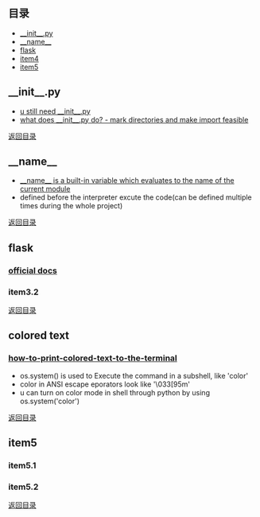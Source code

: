 ## <span id="jump0">目录<span>
  
  * [\_\_init\_\_.py](#jump1)
  * [\_\_name\_\_](#jump2)
  * [flask](#jump3)
  * [item4](#jump4)
  * [item5](#jump5)

## <span id="jump1">\_\_init\_\_.py<span>

  * [u still need \_\_init\_\_.py](https://stackoverflow.com/questions/448271/what-is-init-py-for)
  * [what does \_\_init\_\_.py do? - mark directories and make import feasible](https://yasoob.me/2013/07/28/what-is-__init__-py/)
  
[返回目录](#jump0)


## <span id="jump2">\_\_name\_\_<span>
  
  * [\_\_name\_\_ is a built-in variable which evaluates to the name of the current module](https://www.geeksforgeeks.org/__name__-special-variable-python/#:~:text=__name__%20is%20a,if%20statement%2C%20as%20shown%20below.)
  * defined before the interpreter excute the code(can be defined multiple times during the whole project)
  
 
[返回目录](#jump0)

## <span id="jump3">flask<span>
  
  ### [official docs](https://flask.palletsprojects.com/en/1.1.x/)
 
  ### item3.2

[返回目录](#jump0)

## <span id="jump4">colored text<span>
  
  ### [how-to-print-colored-text-to-the-terminal](https://stackoverflow.com/questions/287871/how-to-print-colored-text-to-the-terminal)
  
  * os.system() is used to Execute the command in a subshell, like 'color'
  * color in ANSI escape eporators look like '\033\[95m'
  * u can turn on color mode in shell through python by using os.system('color')


[返回目录](#jump0)


## <span id="jump5">item5<span>
  
  ### item5.1
 
  ### item5.2
  
[返回目录](#jump0)
